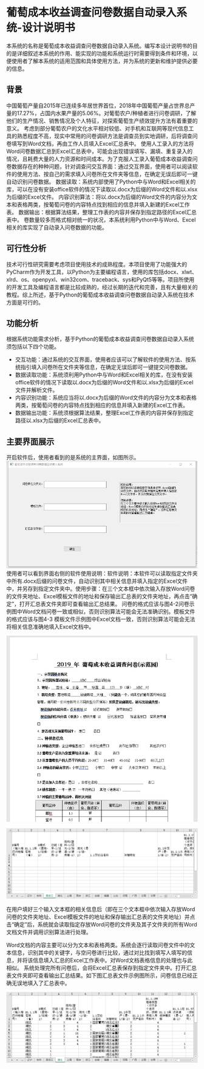 # 葡萄成本收益调查问卷数据自动录入系统-设计说明书
本系统的名称是葡萄成本收益调查问卷数据自动录入系统。编写本设计说明书的目的是详细叙述本系统的作用、能实现的功能和系统运行时需要得到条件和环境，以便使用者了解本系统的适用范围和具体使用方法，并为系统的更新和维护提供必要的信息。

## 背景
中国葡萄产量自2015年已连续多年居世界首位，2018年中国葡萄产量占世界总产量的17.27%，占国内水果产量的5.06%。对葡萄农户/种植者进行问卷调研，了解他们的生产情况、销售情况及个人特征，对探索葡萄生产绩效提升方法有着重要的意义。
考虑到部分葡萄农户的文化水平相对较低、对手机和互联网等现代信息工具的熟悉程度不高，现实中常用的问卷调研方法是调查员到实地调研，后将调查问卷填写到Word文档，再由工作人员填入Excel汇总表中。
使用人工录入的方法将Word问卷数据汇总到Excel汇总表中，可能会出现错误填写、漏填、重复录入的情况，且耗费大量的人力资源和时间成本。为了克服人工录入葡萄成本收益调查问卷数据存在的种种问题，针对调查问交互界面：通过交互界面，使用者可以阅读软件的使用方法、按自己的需求填入问卷所在文件夹等信息，在确定无误后即可一键自动识别问卷数据。
数据读取：系统内部使用了Python中与Word和Excel相关的库，可以在没有安装office软件的情况下读取以.docx为后缀的Word文件和以.xlsx为后缀的Excel文件。
内容识别算法：将以.docx为后缀的Word文件的内容分为文本和表格两类，按葡萄问卷的内容特点找到相应的信息并填入新建的Excel工作表。 
数据输出：根据算法结果，整理工作表的内容并保存到指定路径的Excel汇总表中。
卷数量较多而格式相对统一的状况，本系统利用Python中与Word、Excel相关的库实现了自动录入问卷数据的功能。

## 可行性分析
技术可行性研究需要考虑项目使用技术的成熟程度。本项目使用了功能强大的PyCharm作为开发工具，以Python为主要编程语言，使用的库包括docx、xlwt、xlrd、os、openpyxl、win32com、traceback、sys和PyQt5等等。项目所使用的开发工具及编程语言都是比较成熟的，经过长期的迭代和完善，且有大量相关的教程。综上所述，基于Python的葡萄成本收益调查问卷数据自动录入系统在技术方面是可行的。

## 功能分析
根据系统功能需求分析，基于Python的葡萄成本收益调查问卷数据自动录入系统须包括以下四个功能。
* 交互功能：通过系统的交互界面，使用者应该可以了解软件的使用方法、按系统指引填入问卷所在文件夹等信息，在确定无误后即可一键提交问卷数据。
* 数据读取功能：系统须利用Python中与Word和Excel相关的库，在没有安装office软件的情况下读取以.docx为后缀的Word文件和以.xlsx为后缀的Excel文件并解析文件。
* 内容识别功能：系统应当将以.docx为后缀的Word文件的内容分为文本和表格两类，按葡萄问卷的内容特点找到相应的信息并填入新建的Excel工作表。 
* 数据输出功能：系统须根据算法结果，整理Excel工作表的内容并保存到指定路径以.xlsx为后缀的Excel汇总表中。

## 主要界面展示

开启软件后，使用者看到的是系统的主界面，如图所示。
![image](https://github.com/Suuuuuu96/QuestionnaireEntrySystem/blob/main/img/g1.png)
使用者可以看到界面右侧的软件使用说明：软件说明：本软件可以读取指定文件夹中所有.docx后缀的问卷文件，自动识别其中相关信息并填入指定的Excel文件中，并另存到指定文件夹中。使用步骤：在三个文本框中依次输入存放Word问卷的文件夹地址、Excel模板文件的地址和保存输出汇总表的文件夹地址，再点击“确定”，打开汇总表文件夹即可查看输出汇总结果。
问卷的格式应该与图4-2问卷示例图中Word文档问卷一致或相似，否则识别算法可能会无法准确识别。模板文件的格式应该与图4-3 模板文件示例图中Excel文档一致，否则识别算法可能会无法将相关信息准确地填入Excel文档中。


![image](https://github.com/Suuuuuu96/QuestionnaireEntrySystem/blob/main/img/g2.png)

![image](https://github.com/Suuuuuu96/QuestionnaireEntrySystem/blob/main/img/g3.png)

在用户填好三个输入文本框的相关信息后（即在三个文本框中依次输入存放Word问卷的文件夹地址、Excel模板文件的地址和保存输出汇总表的文件夹地址）并点击“确定”后，系统就会读取指定存放Word问卷的文件夹及其子文件夹的所有Word文档文件并调用识别算法进行处理。

Word文档的内容主要可以分为文本和表格两类。系统会逐行读取问卷文件中的文本信息，识别其中的关键字，与空问卷进行比较，通过对比找到填写人填写的信息，并将该信息填入汇总的Excel工作表中。对Word文档表格信息的处理也与此相似。
系统处理完所有问卷后，会将Excel汇总表保存到指定文件夹中。打开汇总表文件夹即可查看输出汇总结果。如下图汇总表文件示例图所示，问卷信息已经正确无误地填入了汇总表中。

![image](https://github.com/Suuuuuu96/QuestionnaireEntrySystem/blob/main/img/g4.png)
